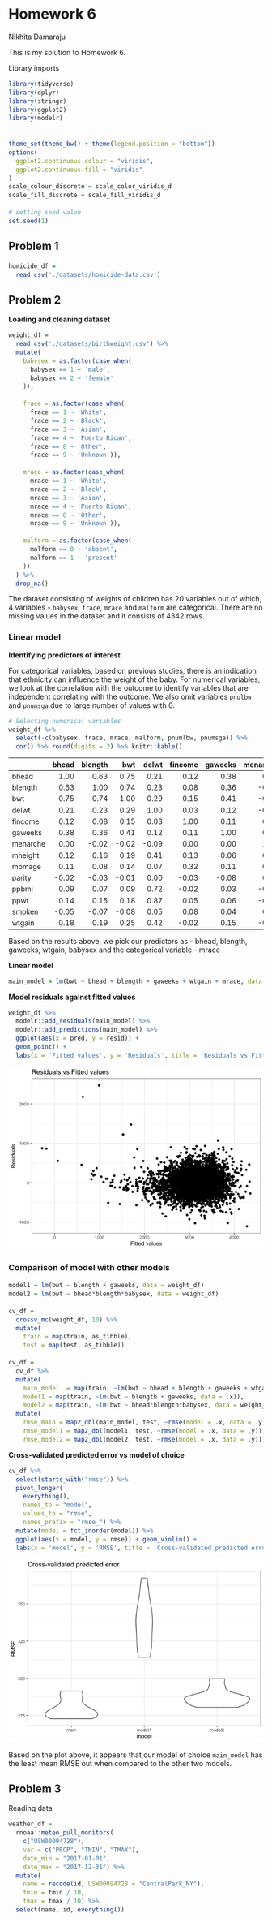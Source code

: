 Homework 6
================
Nikhita Damaraju

This is my solution to Homework 6.

Library imports

``` r
library(tidyverse)
library(dplyr)
library(stringr)
library(ggplot2)
library(modelr)


theme_set(theme_bw() + theme(legend.position = "bottom"))
options(
  ggplot2.continuous.colour = "viridis",
  ggplot2.continuous.fill = "viridis"
)
scale_colour_discrete = scale_color_viridis_d
scale_fill_discrete = scale_fill_viridis_d

# setting seed value
set.seed(1)
```

## Problem 1

``` r
homicide_df = 
  read_csv('./datasets/homicide-data.csv')
```

## Problem 2

**Loading and cleaning dataset**

``` r
weight_df = 
  read_csv('./datasets/birthweight.csv') %>%
  mutate(
    babysex = as.factor(case_when(
      babysex == 1 ~ 'male',
      babysex == 2 ~ 'female'
    )),
    
    frace = as.factor(case_when(
      frace == 1 ~ 'White',
      frace == 2 ~ 'Black',
      frace == 3 ~ 'Asian',
      frace == 4 ~ 'Puerto Rican',
      frace == 8 ~ 'Other',
      frace == 9 ~ 'Unknown')),
    
    mrace = as.factor(case_when(
      mrace == 1 ~ 'White',
      mrace == 2 ~ 'Black',
      mrace == 3 ~ 'Asian',
      mrace == 4 ~ 'Puerto Rican',
      mrace == 8 ~ 'Other',
      mrace == 9 ~ 'Unknown')),
    
    malform = as.factor(case_when(
      malform == 0 ~ 'absent',
      malform == 1 ~ 'present'
    ))
  ) %>%
  drop_na()
```

The dataset consisting of weights of children has 20 variables out of
which, 4 variables - `babysex`, `frace`, `mrace` and `malform` are
categorical. There are no missing values in the dataset and it consists
of 4342 rows.

### Linear model

**Identifying predictors of interest**

For categorical variables, based on previous studies, there is an
indication that ethnicity can influence the weight of the baby. For
numerical variables, we look at the correlation with the outcome to
identify variables that are independent correlating with the outcome. We
also omit variables `pnulbw` and `pnumsga` due to large number of values
with 0.

``` r
# Selecting numerical variables 
weight_df %>%
  select(-c(babysex, frace, mrace, malform, pnumlbw, pnumsga)) %>%
  cor() %>% round(digits = 2) %>% knitr::kable()
```

|          |  bhead | blength |    bwt |  delwt | fincome | gaweeks | menarche | mheight | momage | parity |  ppbmi |   ppwt | smoken | wtgain |
| :------- | -----: | ------: | -----: | -----: | ------: | ------: | -------: | ------: | -----: | -----: | -----: | -----: | -----: | -----: |
| bhead    |   1.00 |    0.63 |   0.75 |   0.21 |    0.12 |    0.38 |     0.00 |    0.12 |   0.11 | \-0.02 |   0.09 |   0.14 | \-0.05 |   0.18 |
| blength  |   0.63 |    1.00 |   0.74 |   0.23 |    0.08 |    0.36 |   \-0.02 |    0.16 |   0.08 | \-0.03 |   0.07 |   0.15 | \-0.07 |   0.19 |
| bwt      |   0.75 |    0.74 |   1.00 |   0.29 |    0.15 |    0.41 |   \-0.02 |    0.19 |   0.14 | \-0.01 |   0.09 |   0.18 | \-0.08 |   0.25 |
| delwt    |   0.21 |    0.23 |   0.29 |   1.00 |    0.03 |    0.12 |   \-0.09 |    0.41 |   0.07 |   0.00 |   0.72 |   0.87 |   0.05 |   0.42 |
| fincome  |   0.12 |    0.08 |   0.15 |   0.03 |    1.00 |    0.11 |     0.00 |    0.13 |   0.32 | \-0.03 | \-0.02 |   0.05 |   0.08 | \-0.02 |
| gaweeks  |   0.38 |    0.36 |   0.41 |   0.12 |    0.11 |    1.00 |     0.00 |    0.06 |   0.11 | \-0.08 |   0.03 |   0.06 |   0.04 |   0.15 |
| menarche |   0.00 |  \-0.02 | \-0.02 | \-0.09 |    0.00 |    0.00 |     1.00 |    0.07 |   0.18 |   0.02 | \-0.12 | \-0.07 |   0.02 | \-0.04 |
| mheight  |   0.12 |    0.16 |   0.19 |   0.41 |    0.13 |    0.06 |     0.07 |    1.00 |   0.11 | \-0.01 | \-0.10 |   0.43 |   0.06 |   0.05 |
| momage   |   0.11 |    0.08 |   0.14 |   0.07 |    0.32 |    0.11 |     0.18 |    0.11 |   1.00 |   0.05 |   0.08 |   0.13 |   0.08 | \-0.09 |
| parity   | \-0.02 |  \-0.03 | \-0.01 |   0.00 |  \-0.03 |  \-0.08 |     0.02 |  \-0.01 |   0.05 |   1.00 | \-0.01 | \-0.01 | \-0.01 |   0.01 |
| ppbmi    |   0.09 |    0.07 |   0.09 |   0.72 |  \-0.02 |    0.03 |   \-0.12 |  \-0.10 |   0.08 | \-0.01 |   1.00 |   0.85 |   0.01 | \-0.11 |
| ppwt     |   0.14 |    0.15 |   0.18 |   0.87 |    0.05 |    0.06 |   \-0.07 |    0.43 |   0.13 | \-0.01 |   0.85 |   1.00 |   0.04 | \-0.07 |
| smoken   | \-0.05 |  \-0.07 | \-0.08 |   0.05 |    0.08 |    0.04 |     0.02 |    0.06 |   0.08 | \-0.01 |   0.01 |   0.04 |   1.00 |   0.03 |
| wtgain   |   0.18 |    0.19 |   0.25 |   0.42 |  \-0.02 |    0.15 |   \-0.04 |    0.05 | \-0.09 |   0.01 | \-0.11 | \-0.07 |   0.03 |   1.00 |

Based on the results above, we pick our predictors as - bhead, blength,
gaweeks, wtgain, babysex and the categorical variable - mrace

**Linear model**

``` r
main_model = lm(bwt ~ bhead + blength + gaweeks + wtgain + mrace, data = weight_df)
```

**Model residuals against fitted values**

``` r
weight_df %>%
  modelr::add_residuals(main_model) %>% 
  modelr::add_predictions(main_model) %>%
  ggplot(aes(x = pred, y = resid)) +
  geom_point() +
  labs(x = 'Fitted values', y = 'Residuals', title = 'Residuals vs Fitted values')
```

![](p8105_hw6_nd2674_files/figure-gfm/unnamed-chunk-5-1.png)<!-- -->

### Comparison of model with other models

``` r
model1 = lm(bwt ~ blength + gaweeks, data = weight_df)
model2 = lm(bwt ~ bhead*blength*babysex, data = weight_df)

cv_df =
  crossv_mc(weight_df, 10) %>% 
  mutate(
    train = map(train, as_tibble),
    test = map(test, as_tibble))

cv_df = 
  cv_df %>%
  mutate(
    main_model  = map(train, ~lm(bwt ~ bhead + blength + gaweeks + wtgain + mrace, data = .x)),
    model1 = map(train, ~lm(bwt ~ blength + gaweeks, data = .x)),
    model2 = map(train, ~lm(bwt ~ bhead*blength*babysex, data = weight_df))) %>%
  mutate(
    rmse_main = map2_dbl(main_model, test, ~rmse(model = .x, data = .y)),
    rmse_model1 = map2_dbl(model1, test, ~rmse(model = .x, data = .y)),
    rmse_model2 = map2_dbl(model2, test, ~rmse(model = .x, data = .y)))
```

**Cross-validated predicted error vs model of choice**

``` r
cv_df %>% 
  select(starts_with("rmse")) %>% 
  pivot_longer(
    everything(),
    names_to = "model", 
    values_to = "rmse",
    names_prefix = "rmse_") %>% 
  mutate(model = fct_inorder(model)) %>% 
  ggplot(aes(x = model, y = rmse)) + geom_violin() +
  labs(x = 'model', y = 'RMSE', title = 'Cross-validated predicted error')
```

![](p8105_hw6_nd2674_files/figure-gfm/unnamed-chunk-7-1.png)<!-- -->

Based on the plot above, it appears that our model of choice
`main_model` has the least mean RMSE out when compared to the other two
models.

## Problem 3

Reading data

``` r
weather_df = 
  rnoaa::meteo_pull_monitors(
    c("USW00094728"),
    var = c("PRCP", "TMIN", "TMAX"), 
    date_min = "2017-01-01",
    date_max = "2017-12-31") %>%
  mutate(
    name = recode(id, USW00094728 = "CentralPark_NY"),
    tmin = tmin / 10,
    tmax = tmax / 10) %>%
  select(name, id, everything())
```
